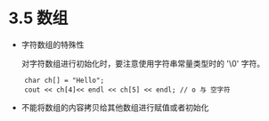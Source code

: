 # 3.5 数组
- 字符数组的特殊性
  
  对字符数组进行初始化时，要注意使用字符串常量类型时的 '\0' 字符。
```
    char ch[] = "Hello";
    cout << ch[4]<< endl << ch[5] << endl; // o 与 空字符
```
- 不能将数组的内容拷贝给其他数组进行赋值或者初始化
